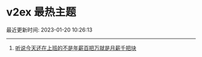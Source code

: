 # v2ex 最热主题

最近更新时间: 2023-01-20 10:26:13

--- 
1. [听说今天还在上班的不是年薪百把万就是月薪千把块](https://www.v2ex.com/t/909990) 
